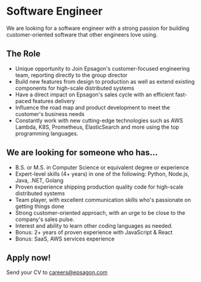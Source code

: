 # Software Engineer

We are looking for a software engineer with a strong passion for building customer-oriented software that other engineers love using.

## The Role

- Unique opportunity to Join Epsagon's customer-focused engineering team, reporting directly to the group director
- Build new features from design to production as well as extend existing components for high-scale distributed systems
- Have a direct impact on Epsagon's sales cycle with an efficient fast-paced features delivery
- Influence the road map and product development to meet the customer's business needs
- Constantly work with new cutting-edge technologies such as AWS Lambda, K8S, Prometheus, ElasticSearch and more using the top programming languages.

## We are looking for someone who has...

- B.S. or M.S. in Computer Science or equivalent degree or experience
- Expert-level skills (4+ years) in one of the following: Python, Node.js, Java, .NET, Golang
- Proven experience shipping production quality code for high-scale distributed systems
- Team player, with excellent communication skills who's passionate on getting things done
- Strong customer-oriented approach, with an urge to be close to the company's sales pulse.
- Interest and ability to learn other coding languages as needed.
- Bonus: 2+ years of proven experience with JavaScript & React
- Bonus: SaaS, AWS services experience

## Apply now!

Send your CV to careers@epsagon.com
